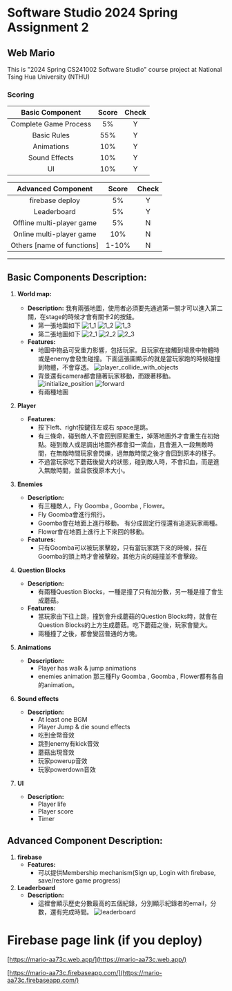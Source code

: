# Software Studio 2024 Spring Assignment 2
## Web Mario

This is "2024 Spring CS241002 Software Studio" course project at National Tsing Hua University (NTHU)


### Scoring

|**Basic Component**|**Score**|**Check**|
|:-:|:-:|:-:|
|Complete Game Process      |5%     |Y|
|Basic Rules                |55%    |Y|
|Animations                 |10%    |Y|
|Sound Effects              |10%    |Y|
|UI                         |10%    |Y|

|**Advanced Component**|**Score**|**Check**|
|:-:|:-:|:-:|
|firebase deploy            |5%     |Y|
|Leaderboard                |5%     |Y|
|Offline multi-player game  |5%     |N|
|Online multi-player game   |10%    |N|
|Others [name of functions] |1-10%  |N|

---

## Basic Components Description:

1. **World map:** 
   - **Description:** 我有兩張地圖，使用者必須要先通過第一關才可以進入第二關，在stage的時候才會有關卡2的按鈕。
     - 第一張地圖如下
     ![1_1](image.png)
     ![1_2](image-1.png)
     ![1_3](image-2.png)
     - 第二張地圖如下
     ![2_1](image-3.png)
     ![2_2](image-4.png)
     ![2_3](image-5.png)
   - **Features:**
     - 地圖中物品可受重力影響，包括玩家。且玩家在接觸到場景中物體時或是enemy會發生碰撞。下面這張圖顯示的就是當玩家跑的時候碰撞到物體，不會穿透。
     ![player_collide_with_objects](image-6.png)
     - 背景還有camera都會隨著玩家移動，而跟著移動。
     ![initialize_position](image-7.png)
     ![forward](image-8.png)
     - 有兩種地圖

2. **Player**
    <!-- - **Description:**  -->
    - **Features:**
       - 按下left、right按鍵往左或右 space是跳。
       - 有三條命，碰到敵人不會回到原點重生，掉落地圖外才會重生在初始點。碰到敵人或是調出地圖外都會扣一滴血，且會進入一段無敵時間，在無敵時間玩家會閃爍，過無敵時間之後才會回到原本的樣子。
       - 不過當玩家吃下蘑菇後變大的狀態，碰到敵人時，不會扣血，而是進入無敵時間，並且恢復原本大小。
3. **Enemies**
    - **Description:**
       - 有三種敵人，Fly Goomba , Goomba , Flower。
       - Fly Goomba會進行飛行。
       - Goomba會在地面上進行移動。 有分成固定行徑還有追逐玩家兩種。
       - Flower會在地面上進行上下來回的移動。
    - **Features:**
       - 只有Goomba可以被玩家擊殺，只有當玩家跳下來的時候，採在Goomba的頭上時才會被擊殺。其他方向的碰撞並不會擊殺。

4. **Question Blocks**
    - **Description:**
       - 有兩種Question Blocks，一種是撞了只有加分數，另一種是撞了會生成蘑菇。
    - **Features:**
       - 當玩家由下往上跳，撞到會升成蘑菇的Question Blocks時，就會在Question Blocks的上方生成蘑菇。吃下蘑菇之後，玩家會變大。
       - 兩種撞了之後，都會變回普通的方塊。
5. **Animations**
    - **Description:**
       - Player has walk & jump animations
       - enemies animation 那三種Fly Goomba , Goomba , Flower都有各自的animation。
    <!-- - **Features:** -->
6. **Sound effects**
    - **Description:**
       - At least one BGM
       - Player Jump & die sound effects
       - 吃到金幣音效
       - 跳到enemy有kick音效
       - 蘑菇出現音效
       - 玩家powerup音效
       - 玩家powerdown音效
    <!-- - **Features:** -->
7. **UI**
    - **Description:**
       - Player life
       - Player score  
       - Timer
    <!-- - **Features:** -->

## Advanced Component Description:
<!-- Describe your advanced function and how to use it. -->
1. **firebase**
    <!-- - **Description:** -->
    - **Features:**
       - 可以提供Membership mechanism(Sign up, Login with firebase, save/restore game progress)
2. **Leaderboard**
    - **Description:**
       - 這裡會顯示歷史分數最高的五個紀錄，分別顯示紀錄者的email，分數，還有完成時間。
       ![leaderboard](image-9.png)
    <!-- - **Features:**  -->

# Firebase page link (if you deploy)

[https://mario-aa73c.web.app/](https://mario-aa73c.web.app/)

[https://mario-aa73c.firebaseapp.com/](https://mario-aa73c.firebaseapp.com/)
